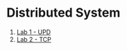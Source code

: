 # Distributed System

1. [Lab 1 - UPD](https://github.com/college-related/Labs-7th-sems/tree/main/Distributed%20System%20(DS)/lab1)
2. [Lab 2 - TCP](https://github.com/college-related/Labs-7th-sems/tree/main/Distributed%20System%20(DS)/lab2)